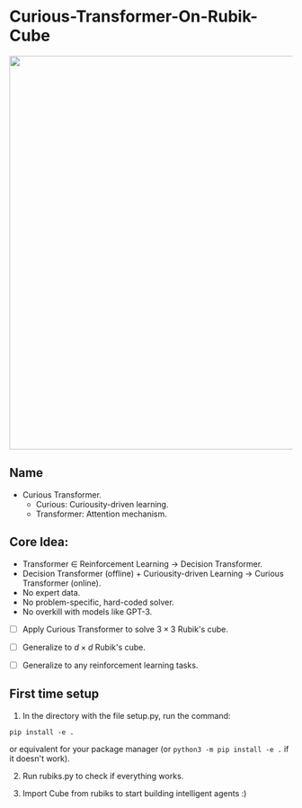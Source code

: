 # Curious-Transformer-On-Rubik-Cube


<p align="center">
<img src="https://i.redd.it/i0mrjegmtau81.jpg"
     width="700" />
</p>

## Name
- Curious Transformer.
     - Curious: Curiousity-driven learning.
     - Transformer: Attention mechanism.
     
## Core Idea:
- Transformer $\in$ Reinforcement Learning $\rightarrow$ Decision Transformer.
- Decision Transformer (offline) + Curiousity-driven Learning $\rightarrow$ Curious Transformer (online).
- No expert data.
- No problem-specific, hard-coded solver.
- No overkill with models like GPT-3.
- [ ] Apply Curious Transformer to solve $3 \times 3$ Rubik's cube.
- [ ] Generalize to $d \times d$ Rubik's cube.
- [ ] Generalize to any reinforcement learning tasks.


## First time setup
1. In the directory with the file setup.py, run the command:
```Shell
pip install -e .
```
or equivalent for your package manager (or `python3 -m pip install -e .` if it doesn't work).

2. Run rubiks.py to check if everything works.

3. Import Cube from rubiks to start building intelligent agents :)


